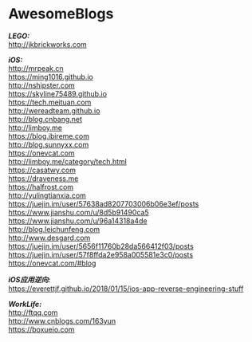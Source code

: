 # AwesomeBlogs

***LEGO:***  
http://jkbrickworks.com  

***iOS:***  
http://mrpeak.cn  
https://ming1016.github.io  
http://nshipster.com  
https://skyline75489.github.io  
https://tech.meituan.com  
http://wereadteam.github.io  
http://blog.cnbang.net  
http://limboy.me  
https://blog.ibireme.com  
http://blog.sunnyxx.com  
https://onevcat.com  
http://limboy.me/category/tech.html  
https://casatwy.com  
https://draveness.me  
https://halfrost.com  
http://yulingtianxia.com  
https://juejin.im/user/57638ad8207703006b06e3ef/posts  
https://www.jianshu.com/u/8d5b91490ca5  
https://www.jianshu.com/u/96a14318a4de  
http://blog.leichunfeng.com  
http://www.desgard.com  
https://juejin.im/user/5656f11760b28da566412f03/posts  
https://juejin.im/user/57f8ffda2e958a005581e3c0/posts  
https://onevcat.com/#blog  


***iOS应用逆向:***  
https://everettjf.github.io/2018/01/15/ios-app-reverse-engineering-stuff  

***WorkLife:***  
http://ftqq.com  
http://www.cnblogs.com/163yun  
https://boxueio.com  
